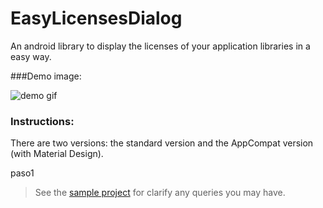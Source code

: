 # EasyLicensesDialog

An android library to display the licenses of your application libraries in a easy way.

###Demo image:

![demo gif](https://raw.githubusercontent.com/marcoscgdev/EasyLicensesDialog/master/sample/device-2016-06-21-005826.gif)

### Instructions:

There are two versions: the standard version and the AppCompat version (with Material Design).

paso1

>See the [sample project](https://github.com/marcoscgdev/EasyLicensesDialog/tree/master/sample) for clarify any queries you may have.
